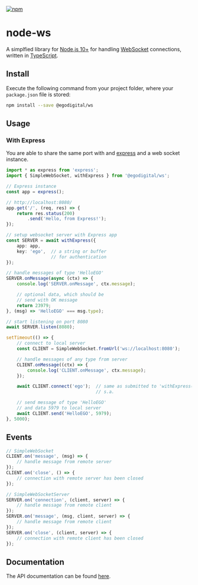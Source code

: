 [![npm](https://img.shields.io/npm/v/@egodigital/ws.svg)](https://www.npmjs.com/package/@egodigital/ws)

# node-ws

A simplfied library for [Node.js 10+](https://nodejs.org/docs/latest-v10.x/api/) for handling [WebSocket](https://en.wikipedia.org/wiki/WebSocket) connections, written in [TypeScript](https://www.typescriptlang.org/).

## Install

Execute the following command from your project folder, where your `package.json` file is stored:

```bash
npm install --save @egodigital/ws
```

## Usage

### With Express

You are able to share the same port with and [express](http://expressjs.com/) and a web socket instance.

```typescript
import * as express from 'express';
import { SimpleWebSocket, withExpress } from '@egodigital/ws';

// Express instance
const app = express();

// http://localhost:8080/
app.get('/', (req, res) => {
    return res.status(200)
        .send('Hello, from Express!');
});

// setup websocket server with Express app
const SERVER = await withExpress({
    app: app,
    key: 'ego',  // a string or buffer
                 // for authentication
});

// handle messages of type 'HelloEGO'
SERVER.onMessage(async (ctx) => {
    console.log('SERVER.onMessage', ctx.message);

    // optional data, which should be
    // send with OK message
    return 23979;
}, (msg) => 'HelloEGO' === msg.type);

// start listening on port 8080
await SERVER.listen(8080);

setTimeout(() => {
    // connect to local server
    const CLIENT = SimpleWebSocket.fromUrl('ws://localhost:8080');

    // handle messages of any type from server
    CLIENT.onMessage((ctx) => {
        console.log('CLIENT.onMessage', ctx.message);
    });

    await CLIENT.connect('ego');  // same as submitted to 'withExpress()'
                                  // s.a.

    // send message of type 'HelloEGO'
    // and data 5979 to local server
    await CLIENT.send('HelloEGO', 5979);
}, 5000);
```

## Events

```typescript
// SimpleWebSocket
CLIENT.on('message', (msg) => {
    // handle message from remote server
});
CLIENT.on('close', () => {
    // connection with remote server has been closed
});

// SimpleWebSocketServer
SERVER.on('connection', (client, server) => {
    // handle message from remote client
});
SERVER.on('message', (msg, client, server) => {
    // handle message from remote client
});
SERVER.on('close', (client, server) => {
    // connection with remote client has been closed
});
```

## Documentation

The API documentation can be found [here](https://egodigital.github.io/ws/).
